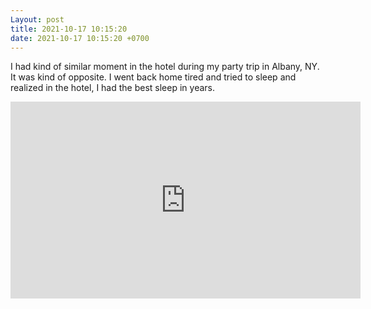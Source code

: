 ```yaml
---
Layout: post
title: 2021-10-17 10:15:20
date: 2021-10-17 10:15:20 +0700
---
```

I had kind of similar moment in the hotel during my party trip in
Albany, NY. It was kind of opposite. I went back home tired and tried
to sleep and realized in the hotel, I had the best sleep in years.

<iframe width="560" height="315" src="https://www.youtube.com/embed/18kqcczy6MQ" title="YouTube video player" frameborder="0" allow="accelerometer; autoplay; clipboard-write; encrypted-media; gyroscope; picture-in-picture" allowfullscreen></iframe>
